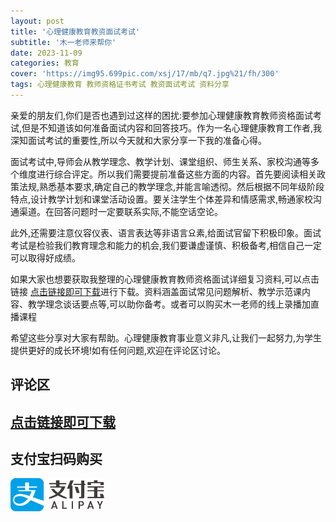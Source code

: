 ```yaml
---
layout: post
title: '心理健康教育教资面试考试'
subtitle: '木一老师来帮你'
date: 2023-11-09
categories: 教育
cover: 'https://img95.699pic.com/xsj/17/mb/q7.jpg%21/fh/300'
tags: 心理健康教育 教师资格证书考试 教资面试考试 资料分享 
---
```


亲爱的朋友们,你们是否也遇到过这样的困扰:要参加心理健康教育教师资格面试考试,但是不知道该如何准备面试内容和回答技巧。作为一名心理健康教育工作者,我深知面试考试的重要性,所以今天就和大家分享一下我的准备心得。

面试考试中,导师会从教学理念、教学计划、课堂组织、师生关系、家校沟通等多个维度进行综合评定。所以我们需要提前准备这些方面的内容。首先要阅读相关政策法规,熟悉基本要求,确定自己的教学理念,并能言喻透彻。然后根据不同年级阶段特点,设计教学计划和课堂活动设置。要关注学生个体差异和情感需求,畅通家校沟通渠道。在回答问题时一定要联系实际,不能空话空论。

此外,还需要注意仪容仪表、语言表达等非语言요素,给面试官留下积极印象。面试考试是检验我们教育理念和能力的机会,我们要谦虚谨慎、积极备考,相信自己一定可以取得好成绩。

如果大家也想要获取我整理的心理健康教育教师资格面试详细复习资料,可以点击链接 [点击链接即可下载](https://wzhvk-my.sharepoint.com/:f:/g/personal/yglover_wzhvk_onmicrosoft_com/ErdJNwC41p5LlFDJXxY_8owBIWPFVr-V0pEAupDd-PEiQg?e=0QMgiK)进行下载。资料涵盖面试常见问题解析、教学示范课内容、教学理念谈话要点等,可以助你备考。或者可以购买木一老师的线上录播加直播课程

希望这些分享对大家有帮助。心理健康教育事业意义非凡,让我们一起努力,为学生提供更好的成长环境!如有任何问题,欢迎在评论区讨论。
## 评论区
 
## [点击链接即可下载](https://wzhvk-my.sharepoint.com/:f:/g/personal/yglover_wzhvk_onmicrosoft_com/ErdJNwC41p5LlFDJXxY_8owBIWPFVr-V0pEAupDd-PEiQg?e=0QMgiK)

## 支付宝扫码购买

<a href="http://116.62.103.127:8000/#/2/detail" target="_blank">
    <img src="/assets/icons/alipay-logo.svg" alt="支付宝" style="width: 150px;">
</a>



